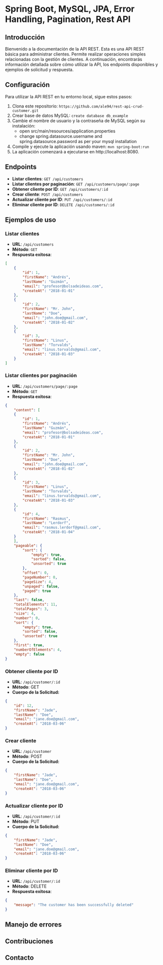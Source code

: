 # Spring Boot, MySQL, JPA, Error Handling, Pagination, Rest API

## Introducción
Bienvenido a la documentación de la API REST. Esta es una API REST básica para administrar clientes. Permite realizar operaciones simples relacionadas con la gestión de clientes. A continuación, encontrarás información detallada sobre cómo utilizar la API, los endpoints disponibles y ejemplos de solicitud y respuesta.

## Configuración
Para utilizar la API REST en tu entorno local, sigue estos pasos:

1. Clona este repositorio: `https://github.com/ale94/rest-api-crud-customer.git`
2. Crear base de datos MySQL: `create database db_example`
3. Cambie el nombre de usuario y la contraseña de MySQL según su instalación:
    - open src/main/resources/application.properties
    - change spring.datasource.username and spring.datasource.password as per your mysql installation
4. Compile y ejecute la aplicación usando maven: `mvn spring-boot:run`
5. La aplicación comenzará a ejecutarse en http://localhost:8080.

## Endpoints
- **Listar clientes**: `GET /api/customers`
- **Listar clientes por paginación**: `GET /api/customers/page/:page`
- **Obtener cliente por ID**: `GET /api/customers/:id`
- **Crear cliente**: `POST /api/customers`
- **Actualizar cliente por ID**: `PUT /api/customers/:id`
- **Eliminar cliente por ID**: `DELETE /api/customers/:id`
    
## Ejemplos de uso
### Listar clientes

- **URL**: `/api/customers`
- **Método**: `GET`
- **Respuesta exitosa**:

```json
[
    {
        "id": 1,
        "firstName": "Andrés",
        "lastName": "Guzmán",
        "email": "profesor@bolsadeideas.com",
        "createAt": "2018-01-01"
    },
    {
        "id": 2,
        "firstName": "Mr. John",
        "lastName": "Doe",
        "email": "john.doe@gmail.com",
        "createAt": "2018-01-02"
    },
    {
        "id": 3,
        "firstName": "Linus",
        "lastName": "Torvalds",
        "email": "linus.torvalds@gmail.com",
        "createAt": "2018-01-03"
    }
]
```

### Listar clientes por paginación

- **URL**: `/api/customers/page/:page`
- **Método**: `GET`
- **Respuesta exitosa**:

```json
{
    "content": [
    {
        "id": 1,
        "firstName": "Andrés",
        "lastName": "Guzmán",
        "email": "profesor@bolsadeideas.com",
        "createAt": "2018-01-01"
    },
    {
        "id": 2,
        "firstName": "Mr. John",
        "lastName": "Doe",
        "email": "john.doe@gmail.com",
        "createAt": "2018-01-02"
    },
    {
        "id": 3,
        "firstName": "Linus",
        "lastName": "Torvalds",
        "email": "linus.torvalds@gmail.com",
        "createAt": "2018-01-03"
    },
    {
        "id": 4,
        "firstName": "Rasmus",
        "lastName": "Lerdorf",
        "email": "rasmus.lerdorf@gmail.com",
        "createAt": "2018-01-04"
    }
    ],
    "pageable": {
        "sort": {
            "empty": true,
            "sorted": false,
            "unsorted": true
        },
        "offset": 0,
        "pageNumber": 0,
        "pageSize": 4,
        "unpaged": false,
        "paged": true
    },
    "last": false,
    "totalElements": 11,
    "totalPages": 3,
    "size": 4,
    "number": 0,
    "sort": {
        "empty": true,
        "sorted": false,
        "unsorted": true
    },
    "first": true,
    "numberOfElements": 4,
    "empty": false
}
```

### Obtener cliente por ID

- **URL**: `/api/customer/:id`
- **Método**: GET
- **Cuerpo de la Solicitud:**

```json
{
    "id": 12,
    "firstName": "Jade",
    "lastName": "Doe",
    "email": "jane.doe@gmail.com",
    "createAt": "2018-03-06"
}
```

### Crear cliente

- **URL**: `/api/customer`
- **Método**: POST
- **Cuerpo de la Solicitud:**

```json
{
    "firstName": "Jade",
    "lastName": "Doe",
    "email": "jane.doe@gmail.com",
    "createAt": "2018-03-06"
}
```

### Actualizar cliente por ID

- **URL**: `/api/customer/:id`
- **Método**: PUT
- **Cuerpo de la Solicitud:**

```json
{
    "firstName": "Jade",
    "lastName": "Doe",
    "email": "jane.doe@gmail.com",
    "createAt": "2018-03-06"
}
```

### Eliminar cliente por ID

- **URL**: `/api/customer/:id`
- **Método**: DELETE
- **Respuesta exitosa**:

```json
{
    "message": "The customer has been successfully deleted"
}
```

## Manejo de errores
## Contribuciones
## Contacto

